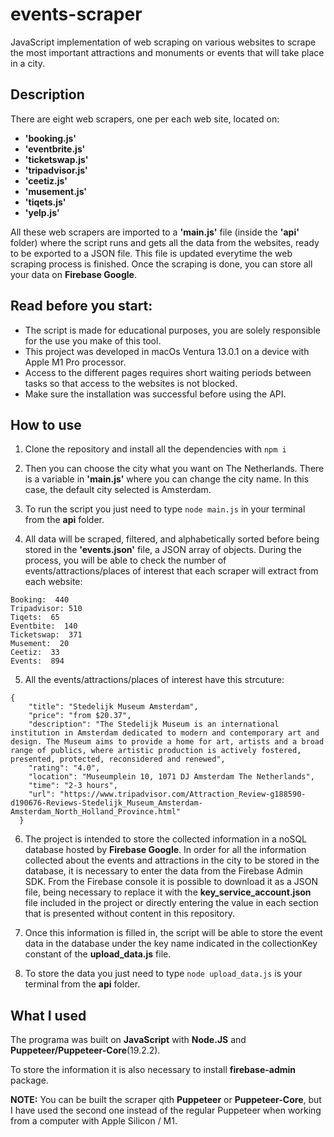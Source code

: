 # events-scraper

JavaScript implementation of web scraping on various websites to scrape the most important attractions and monuments or events that will take place in a city.

## Description

There are eight web scrapers, one per each web site, located on:

- **'booking.js'**
- **'eventbrite.js'**
- **'ticketswap.js'**
- **'tripadvisor.js'**
- **'ceetiz.js'**
- **'musement.js'**
- **'tiqets.js'**
- **'yelp.js'**

All these web scrapers are imported to a **'main.js'** file (inside the **'api'** folder) where the script runs and gets all the data from the websites, ready to be exported to a JSON file. This file is updated everytime the web scraping process is finished. Once the scraping is done, you can store all your data on **Firebase Google**.

## Read before you start:

- The script is made for educational purposes, you are solely responsible for the use you make of this tool.
- This project was developed in macOs Ventura 13.0.1 on a device with Apple M1 Pro processor.
- Access to the different pages requires short waiting periods between tasks so that access to the websites is not blocked.
- Make sure the installation was successful before using the API.

## How to use

1. Clone the repository and install all the dependencies with `npm i`

2. Then you can choose the city what you want on The Netherlands. There is a variable in **'main.js'** where you can change the city name. In this case, the default city selected is Amsterdam.

3. To run the script you just need to type `node main.js` in your terminal from the **api** folder.

4. All data will be scraped, filtered, and alphabetically sorted before being stored in the **'events.json'** file, a JSON array of objects. During the process, you will be able to check the number of events/attractions/places of interest that each scraper will extract from each website:

```
Booking:  440
Tripadvisor: 510
Tiqets:  65
Eventbite:  140
Ticketswap:  371
Musement:  20
Ceetiz:  33
Events:  894
```

5. All the events/attractions/places of interest have this strcuture:

```
{
    "title": "Stedelijk Museum Amsterdam",
    "price": "from $20.37",
    "description": "The Stedelijk Museum is an international institution in Amsterdam dedicated to modern and contemporary art and design. The Museum aims to provide a home for art, artists and a broad range of publics, where artistic production is actively fostered, presented, protected, reconsidered and renewed",
    "rating": "4.0",
    "location": "Museumplein 10, 1071 DJ Amsterdam The Netherlands",
    "time": "2-3 hours",
    "url": "https://www.tripadvisor.com/Attraction_Review-g188590-d190676-Reviews-Stedelijk_Museum_Amsterdam-Amsterdam_North_Holland_Province.html"
  }
```

6. The project is intended to store the collected information in a noSQL database hosted by **Firebase Google**. In order for all the information collected about the events and attractions in the city to be stored in the database, it is necessary to enter the data from the Firebase Admin SDK. From the Firebase console it is possible to download it as a JSON file, being necessary to replace it with the **key_service_account.json** file included in the project or directly entering the value in each section that is presented without content in this repository.

7. Once this information is filled in, the script will be able to store the event data in the database under the key name indicated in the collectionKey constant of the **upload_data.js** file.

8. To store the data you just need to type `node upload_data.js` is your terminal from the **api** folder.

## What I used

The programa was built on **JavaScript** with **Node.JS** and **Puppeteer/Puppeteer-Core**(19.2.2).

To store the information it is also necessary to install **firebase-admin** package.

**NOTE:** You can be built the scraper qith **Puppeteer** or **Puppeteer-Core**, but I have used the second one instead of the regular Puppeteer when working from a computer with Apple Silicon / M1.
